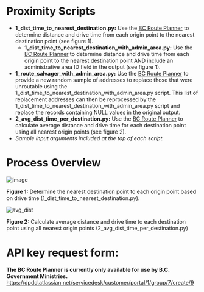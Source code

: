 # Proximity Scripts
- **1_dist_time_to_nearest_destination.py:** Use the [BC Route Planner](https://www2.gov.bc.ca/gov/content?id=9D99E684CCD042CD88FADC51E079B4B5) to determine distance and drive time from each origin point to the nearest destination point (see figure 1).
  - **1_dist_time_to_nearest_destination_with_admin_area.py:** Use the [BC Route Planner](https://www2.gov.bc.ca/gov/content?id=9D99E684CCD042CD88FADC51E079B4B5) to determine distance and drive time from each origin point to the nearest destination point AND include an administrative area ID field in the output (see figure 1).
- **1_route_salvager_with_admin_area.py:** Use the [BC Route Planner](https://www2.gov.bc.ca/gov/content?id=9D99E684CCD042CD88FADC51E079B4B5) to provide a new random sample of addresses to replace those that were unroutable using the 1_dist_time_to_nearest_destination_with_admin_area.py script. This list of replacement addresses can then be reprocessed by the 1_dist_time_to_nearest_destination_with_admin_area.py script and replace the records containing NULL values in the original output. 
- **2_avg_dist_time_per_destination.py:** Use the [BC Route Planner](https://www2.gov.bc.ca/gov/content?id=9D99E684CCD042CD88FADC51E079B4B5) to calculate average distance and drive time for each destination point using all nearest origin points (see figure 2).
- *Sample input arguments included at the top of each script.*

# Process Overview
![image](https://github.com/user-attachments/assets/2e186f26-ca62-4a07-9c91-adabd3153df6)

**Figure 1:** Determine the nearest destination point to each origin point based on drive time (1_dist_time_to_nearest_destination.py).

![avg_dist](https://github.com/user-attachments/assets/863b8995-1173-46cb-a4ec-6afdd1ad542d)

**Figure 2:** Calculate average distance and drive time to each destination point using all nearest origin points (2_avg_dist_time_per_destination.py)

# API key request form:
**The BC Route Planner is currently only available for use by B.C. Government Ministries.**
https://dpdd.atlassian.net/servicedesk/customer/portal/1/group/7/create/9
